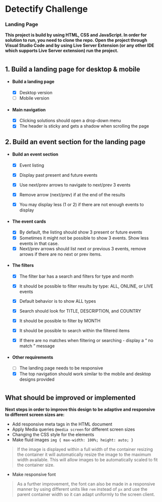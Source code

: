 # Detectify Challenge 

### Landing Page


**This project is build by using HTML, CSS and JavaScript. In order for solution to run, you need to clone the repo. Open the project through Visual Studio Code and by using Live Server Extension (or any other IDE which supports Live Server extension) run the project.**

#

## 1. Build a landing page for desktop & mobile 

-  #### Build a landing page 
	- [x] Desktop version
	 - [ ] Mobile version

-  #### Main navigation
	- [x] Clicking solutions should open a drop-down menu
	- [x] The header is sticky and gets a shadow when scrolling the page

## 2. Build an event section for the landing page

-  #### Build an event section
	- [x] Event listing
	- [x] Display past present and future events
	- [x] Use next/prev arrows to navigate to next/prev 3 events
	- [x] Remove arrow (next/prev) if at the end of the results
	- [x] You may display less (1 or 2) if there are not enough events to display
  

-  #### The event cards
	- [x] By default, the listing should show 3 present or future events
	- [x] Sometimes it might not be possible to show 3 events. Show less events in that case.
	- [x] Next/prev arrows should list next or previous 3 events, remove arrows if there are no next or prev items.

-  #### The filters

	- [x] The filter bar has a search and filters for type and month
	- [x] It should be possible to filter results by type: ALL, ONLINE, or LIVE 		events
	- [x] Default behavior is to show ALL types
	- [x] Search should look for TITLE, DESCRIPTION, and COUNTRY
	- [x]  It should be possible to filter by MONTH
	- [x] It should be possible to search within the filtered items
	- [x] If there are no matches when filtering or searching - display a “ no match ” message

  
-	####  Other requirements
	 - [ ] The landing page needs to be responsive
	- [x] The top navigation should work similar to the mobile and desktop designs provided 
#

## What should be improved or implemented
**Next steps in order to improve this design to be adaptive and responsive to different screen sizes are:**
-   Add responsive meta tags in the HTML document
-   Apply Media queries `@media screen` for different screen sizes   
-   Changing the CSS style for the elements  
-   Make fluid images `img { max-width: 100%; height: auto; }`
> If the image is displayed within a full width of the container resizing the container it will automatically resize the image to the maximum width available. This will allow images to be automatically scaled to fit the container size.
-   Make responsive font
> As a further improvement, the font can also be made in a responsive manner by using different units like `rem` instead of `px` and use the parent container width so it can adapt uniformly to the screen client.






